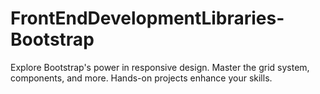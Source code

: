 # FrontEndDevelopmentLibraries-Bootstrap
Explore Bootstrap's power in responsive design. Master the grid system, components, and more. Hands-on projects enhance your skills.
